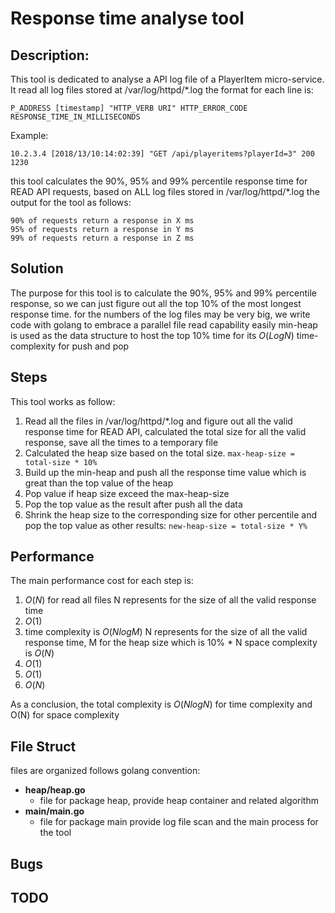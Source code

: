 ﻿# Response time analyse tool 

## Description:

This tool is dedicated to analyse a API log file of a PlayerItem micro-service.
It read all log files stored at /var/log/httpd/*.log
the format for each line is:


    P_ADDRESS [timestamp] "HTTP_VERB URI" HTTP_ERROR_CODE RESPONSE_TIME_IN_MILLISECONDS

Example:

    10.2.3.4 [2018/13/10:14:02:39] "GET /api/playeritems?playerId=3" 200 1230

this tool calculates the 90%, 95% and 99% percentile response time for READ
API requests, based on ALL log files stored in /var/log/httpd/*.log
the output for the tool as follows:

    90% of requests return a response in X ms
    95% of requests return a response in Y ms
    99% of requests return a response in Z ms

## Solution

The purpose for this tool is to calculate the 90%, 95% and 99% percentile response, so we can just figure out all the top 10% of the most longest response time. 
for the numbers of the log files may be very big, we write code with golang to embrace a parallel file read capability easily
min-heap is used as the data structure to host the top 10% time for its $O(LogN)$ time-complexity for push and pop

## Steps

This tool works as follow:

 1. Read all the files in /var/log/httpd/*.log and figure out all the valid response time for READ API, calculated the total size for all the valid response, save all the times to a temporary file
 2. Calculated the heap size based on the total size.
 `max-heap-size = total-size * 10%`
 3. Build up the min-heap and push all the response time value which is great than the top value of the heap
 4. Pop value if heap size exceed the max-heap-size
 5. Pop the top value as the result after push all the data
 6. Shrink the heap size to the corresponding size for other 
percentile and pop the top value as other results:
`new-heap-size = total-size * Y%`

## Performance
The main performance cost for each step is:

 1. $O(N)$ for read all files N represents for the size of all the valid response time
 2. $O(1)$
 3. time complexity is $O(NlogM)$ N represents for the size of all the valid response time, M for the heap size which is 10% * N space complexity is $O(N)$
 4. $O(1)$
 5. $O(1)$
 6. $O(N)$

As a conclusion, the total complexity is $O(NlogN)$ for time complexity and O(N) for space complexity

## File Struct
files are organized follows golang convention:
 - **heap/heap.go** 
	 - file for package heap, provide heap container and related algorithm
 - **main/main.go**
	 - file for package main provide log file
   scan and the main process for the tool

## Bugs

## TODO

